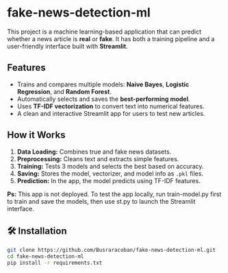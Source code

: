 # fake-news-detection-ml

This project is a machine learning-based application that can predict whether a news article is **real** or **fake**. It has both a training pipeline and a user-friendly interface built with **Streamlit**.

## Features

- Trains and compares multiple models: **Naive Bayes**, **Logistic Regression**, and **Random Forest**.
- Automatically selects and saves the **best-performing model**.
- Uses **TF-IDF vectorization** to convert text into numerical features.
- A clean and interactive Streamlit app for users to test new articles.

## How it Works

1. **Data Loading:** Combines true and fake news datasets.
2. **Preprocessing:** Cleans text and extracts simple features.
3. **Training:** Tests 3 models and selects the best based on accuracy.
4. **Saving:** Stores the model, vectorizer, and model info as `.pkl` files.
5. **Prediction:** In the app, the model predicts using TF-IDF features.

**Ps:** This app is not deployed. To test the app locally, run train-model.py first to train and save the models, then use st.py to launch the Streamlit interface. 

## 🛠️ Installation

```bash
git clone https://github.com/Busraracoban/fake-news-detection-ml.git
cd fake-news-detection-ml
pip install -r requirements.txt
